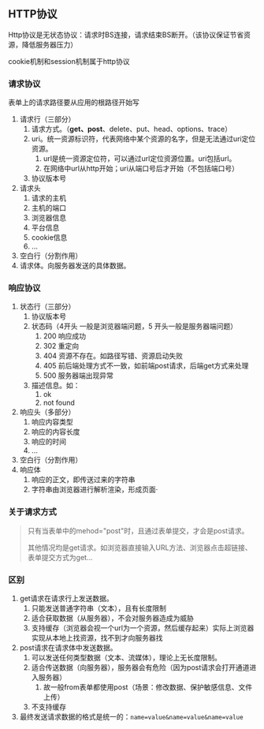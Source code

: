 ## HTTP协议

Http协议是无状态协议：请求时BS连接，请求结束BS断开。（该协议保证节省资源，降低服务器压力）

cookie机制和session机制属于http协议

### 请求协议

表单上的请求路径要从应用的根路径开始写

1. 请求行（三部分）
    1. 请求方式。（**get、post**、delete、put、head、options、trace）
    2. uri。统一资源标识符，代表网络中某个资源的名字，但是无法通过uri定位资源。
        1. url是统一资源定位符，可以通过url定位资源位置。uri包括url。
        2. 在网络中url从http开始；uri从端口号后才开始（不包括端口号）
    3. 协议版本号
2. 请求头
    1. 请求的主机
    2. 主机的端口
    3. 浏览器信息
    4. 平台信息
    5. cookie信息
    6. ...
3. 空白行（分割作用）
4. 请求体。向服务器发送的具体数据。

### 响应协议

1. 状态行（三部分）
    1. 协议版本号
    2. 状态码（4开头 一般是浏览器端问题，5 开头一般是服务器端问题）
        1. 200 响应成功
        2. 302 重定向
        3. 404 资源不存在。如路径写错、资源启动失败
        4. 405 前后端处理方式不一致，如前端post请求，后端get方式来处理
        5. 500 服务器端出现异常
    3. 描述信息。如：
        1. ok
        2. not found
2. 响应头（多部分）
    1. 响应内容类型
    2. 响应的内容长度
    3. 响应的时间
    4. ...
3. 空白行（分割作用）
4. 响应体
    1. 响应的正文，即传送过来的字符串
    2. 字符串由浏览器进行解析渲染，形成页面·



### 关于请求方式

> 只有当表单中的mehod="post"时，且通过表单提交，才会是post请求。
>
> 其他情况均是get请求。如浏览器直接输入URL方法、浏览器点击超链接、表单提交方式为get...

### 区别

1. get请求在请求行上发送数据。
    1. 只能发送普通字符串（文本），且有长度限制
    2. 适合获取数据（从服务器），不会对服务器造成为威胁
    3. 支持缓存（浏览器会视一个url为一个资源，然后缓存起来）实际上浏览器实现从本地上找资源，找不到才向服务器找
2. post请求在请求体中发送数据。
    1. 可以发送任何类型数据（文本、流媒体），理论上无长度限制。
    2. 适合传送数据（向服务器），服务器会有危险（因为post请求会打开通道进入服务器）
        1. 故一般from表单都使用post（场景：修改数据、保护敏感信息、文件上传）
    3. 不支持缓存
3. 最终发送请求数据的格式是统一的：`name=value&name=value&name=value`